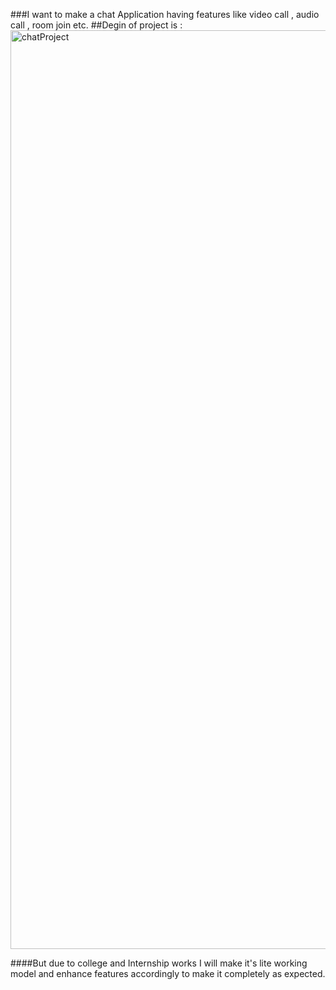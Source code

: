 ###I want to make a chat Application having features like video call , audio call , room join etc.
##Degin of project is : 
<img width="1470" alt="chatProject" src="https://github.com/user-attachments/assets/57e92746-ef5e-439a-949e-125dece5bdc1">

####But due to college and Internship works I will make it's lite working model and enhance features accordingly to make it completely as expected. 
